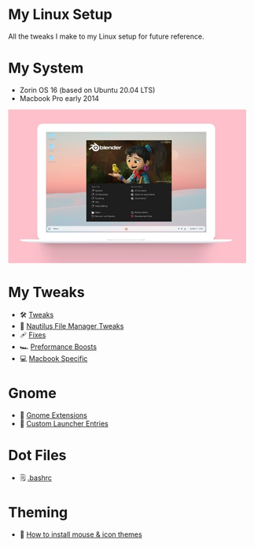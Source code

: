 # My Linux Setup
All the tweaks I make to my Linux setup for future reference.

# My System 
- Zorin OS 16 (based on Ubuntu 20.04 LTS)
- Macbook Pro early 2014

![Zorin OS](mockup.jpg)

# My Tweaks
- 🛠️ [Tweaks](Tweaks.md)
- 📁 [Nautilus File Manager Tweaks](Nautilus.md)
- 🩹 [Fixes](Fixes.md)
- 🏎️ [Preformance Boosts](PreformanceBoosts.md)
- 💻 [Macbook Specific](MacbookSpecific.md)

# Gnome
- 👣 [Gnome Extensions](GnomeExtensions.md)
- 👣 [Custom Launcher Entries](GnomeCustomLauncherEntries.md)

# Dot Files
- 🗒️ [.bashrc](.bashrc)

# Theming
- 🎨 [How to install mouse & icon themes](HowToInstallMouseAndIconThemes.md)
